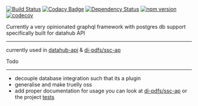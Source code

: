 

[![Build Status](https://travis-ci.org/devinit/graphql-next.svg?branch=master)](https://travis-ci.org/devinit/graphql-next)
[![Codacy Badge](https://api.codacy.com/project/badge/Grade/e501f77141774b74979c60d5cfd219ac)](https://www.codacy.com/app/epicallan/graphql-next?utm_source=github.com&amp;utm_medium=referral&amp;utm_content=devinit/graphql-next&amp;utm_campaign=Badge_Grade)
[![Dependency Status](https://gemnasium.com/badges/github.com/devinit/graphql-next.svg)](https://gemnasium.com/github.com/devinit/graphql-next)
[![npm version](https://badge.fury.io/js/%40devinit%2Fgraphql-next.svg)](https://badge.fury.io/js/%40devinit%2Fgraphql-next)
[![codecov](https://codecov.io/gh/devinit/graphql-next/branch/master/graph/badge.svg)](https://codecov.io/gh/devinit/graphql-next)


Currently a very opinionated graphql framework with postgres db support specifically built for datahub API

______________________________________

currently used in [datahub-api](https://github.com/devinit/datahub-api/tree/dev) & [di-pdfs/ssc-ap](https://github.com/devinit/di-pdfs/tree/master/packages/ssc-api)

Todo
_____________

 - decouple database integration such that its a plugin
 - generalise and make truelly oss
 - add proper documentation for usage you can look at [di-pdfs/ssc-ap](https://github.com/devinit/di-pdfs/tree/master/packages/ssc-api) or the project [tests](https://github.com/devinit/graphql-next/tree/master/src/tests)
